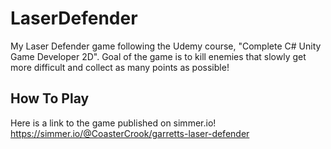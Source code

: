 # LaserDefender
My Laser Defender game following the Udemy course, "Complete C# Unity Game Developer 2D".
Goal of the game is to kill enemies that slowly get more difficult and collect as many points as possible!

## How To Play
Here is a link to the game published on simmer.io! https://simmer.io/@CoasterCrook/garretts-laser-defender 
